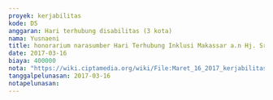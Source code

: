 ```yaml
---
proyek: kerjabilitas
kode: D5
anggaran: Hari terhubung disabilitas (3 kota)
nama: Yusnaeni
title: honorarium narasumber Hari Terhubung Inklusi Makassar a.n Hj. Sri Rahmi
date: 2017-03-16
biaya: 400000
nota: "https://wiki.ciptamedia.org/wiki/File:Maret_16_2017_kerjabilitas_D5_narsum_2_neni924.jpg"
tanggalpelunasan: 2017-03-16
notapelunasan:
---
```

